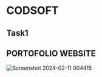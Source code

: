 # CODSOFT

## Task1
## PORTOFOLIO WEBSITE

![Screenshot 2024-02-11 004415](https://github.com/Akashanand36/CODSOFT/assets/143102852/e7bae9b6-9f2a-4380-9f8d-a70d69b14c57)
